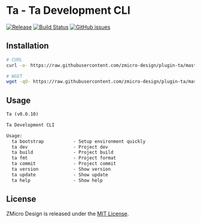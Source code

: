 # Ta - Ta Development CLI

[![Release](https://img.shields.io/github/tag/zmicro-design/plugin-ta.svg?label=Release)](https://github.com/zmicro-design/plugin-ta/tags)
[![Build Status](https://github.com/zmicro-design/plugin-ta/actions/workflows/test.yml/badge.svg?branch=master)](https://github.com/zmicro-design/plugin-ta/actions/workflows/test.yml)
[![GitHub issues](https://img.shields.io/github/issues/zmicro-design/plugin-ta.svg)](https://github.com/zmicro-design/plugin-ta/issues)


## Installation

```bash
# CURL
curl -o- https://raw.githubusercontent.com/zmicro-design/plugin-ta/master/install | bash

# WGET
wget -qO- https://raw.githubusercontent.com/zmicro-design/plugin-ta/master/install | bash
```

## Usage

```markdown
Ta (v0.0.10)

Ta Development CLI 

Usage:
  ta bootstrap           - Setup environment quickly
  ta dev                 - Project dev
  ta build               - Project build
  ta fmt                 - Project format
  ta commit              - Project commit
  ta version             - Show version
  ta update              - Show update
  ta help                - Show help
```

## License
ZMicro Design is released under the [MIT License](./LICENSE).
